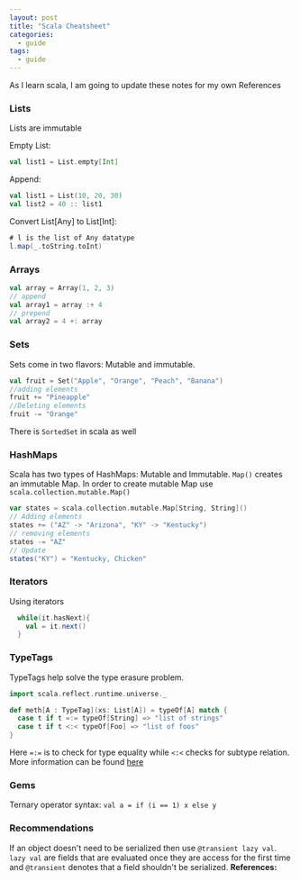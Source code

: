 ```yaml
---
layout: post
title: "Scala Cheatsheet"
categories:
  - guide
tags:
  - guide
---
```

As I learn scala, I am going to update these notes for my own References

### Lists
Lists are immutable

Empty List:
```scala
val list1 = List.empty[Int]
```

Append:
```scala
val list1 = List(10, 20, 30)
val list2 = 40 :: list1
```

Convert List[Any] to List[Int]:
```scala
# l is the list of Any datatype
l.map(_.toString.toInt)
```

### Arrays
```scala
val array = Array(1, 2, 3)
// append
val array1 = array :+ 4
// prepend
val array2 = 4 +: array
```

### Sets
Sets come in two flavors: Mutable and immutable.

```scala
val fruit = Set("Apple", "Orange", "Peach", "Banana")
//adding elements
fruit += "Pineapple"
//Deleting elements
fruit -= "Orange"
```
There is `SortedSet` in scala as well

### HashMaps
Scala has two types of HashMaps: Mutable and Immutable.
`Map()` creates an immutable Map. In order to create mutable Map use `scala.collection.mutable.Map()`
```scala
var states = scala.collection.mutable.Map[String, String]()
// Adding elements
states += ("AZ" -> "Arizona", "KY" -> "Kentucky")
// removing elements
states -= "AZ"
// Update
states("KY") = "Kentucky, Chicken"
```


### Iterators
Using iterators
```scala
  while(it.hasNext){
    val = it.next()
  }
```

### TypeTags
TypeTags help solve the type erasure problem.

```scala
import scala.reflect.runtime.universe._

def meth[A : TypeTag](xs: List[A]) = typeOf[A] match {
  case t if t =:= typeOf[String] => "list of strings"
  case t if t <:< typeOf[Foo] => "list of foos"
}
```
Here `=:=` is to check for type equality while `<:<` checks for subtype relation. More information can be found [here](https://stackoverflow.com/questions/12218641/scala-what-is-a-typetag-and-how-do-i-use-it)

### Gems
Ternary operator syntax:
`val a = if (i == 1) x else y`

### Recommendations
If an object doesn't need to be serialized then use `@transient lazy val`. `lazy val` are fields that are evaluated once they are access for the first time and `@transient` denotes that a field shouldn't be serialized. 
**References:**
